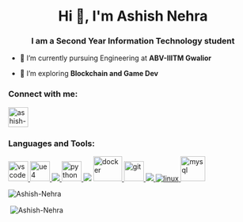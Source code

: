 <h1 align="center">Hi 👋, I'm Ashish Nehra</h1>
<h3 align="center">I am a Second Year Information Technology student</h3>

- 🔭 I’m currently pursuing Engineering at **ABV-IIITM Gwalior**

- 🌱 I’m exploring **Blockchain and Game Dev**

<!-- - 💬 Ask me about **React, Node and C++** -->

<h3 align="left">Connect with me:</h3>
<p align="left">
<a href="https://www.linkedin.com/in/ashish-nehra" target="blank"><img align="center" src="https://img.icons8.com/color/64/000000/linkedin.png" alt="ashish-nehra" height="40" width="40" /></a>
</p>

<h3 align="left">Languages and Tools:</h3>
<p align="left">  
<a href="https://code.visualstudio.com" target="_blank"> <img src="https://upload.wikimedia.org/wikipedia/commons/thumb/9/9a/Visual_Studio_Code_1.35_icon.svg/240px-Visual_Studio_Code_1.35_icon.svg.png" alt="vscode" width="40" height="40"/> </a> 
<a href="https://www.unrealengine.com/en-US/" target="_blank"> <img src="https://upload.wikimedia.org/wikipedia/commons/0/0c/Unreal_Engine_4_logo_and_wordmark.svg" alt="ue4" width="40" height="40"/> </a>
<a href="https://www.cprogramming.com/" target="_blank"> <img src="https://img.icons8.com/color/48/000000/c-programming.png"/> </a>
<a href="https://www.python.org" target="_blank"> <img src="https://seeklogo.com/images/P/python-logo-A32636CAA3-seeklogo.com.png" alt="python" width="40" height="40"/> </a>
<a href="https://www.w3schools.com/cpp/" target="_blank"> <img src="https://img.icons8.com/color/48/000000/c-plus-plus-logo.png"/></a> 
<a href="https://www.docker.com/" target="_blank"> <img src="https://www.docker.com/sites/default/files/d8/styles/role_icon/public/2019-07/Moby-logo.png?itok=sYH_JEaJ" alt="docker" width="58" height="50"/> </a>
<a href="https://git-scm.com/" target="_blank"> <img src="https://www.vectorlogo.zone/logos/git-scm/git-scm-icon.svg" alt="git" width="40" height="40"/> </a> 
<a href="https://www.w3.org/html/" target="_blank"> <img src="https://img.icons8.com/color/48/000000/html-5.png"/> </a> 
<a href="https://www.linux.org/" target="_blank"> <img src="https://img.icons8.com/color/48/000000/linux.png" alt="linux"/> </a>
 <a href="https://www.mysql.com/" target="_blank"> <img src="https://www.vectorlogo.zone/logos/mysql/mysql-official.svg" alt="mysql" width="50" height="50"/> </a> 

<!-- <a href="https://developer.mozilla.org/en-US/docs/Web/JavaScript" target="_blank"> <img src="https://img.icons8.com/color/48/000000/javascript.png"/> </a> -->

<p><img align="left" src="https://github-readme-stats.vercel.app/api/top-langs?username=Ashish-Nehra&show_icons=true&theme=onedark&locale=en&layout=compact" alt="Ashish-Nehra" /></p><br/>
<p>&nbsp;<img align="center" src="https://github-readme-stats.vercel.app/api?username=Ashish-Nehra&show_icons=true&theme=onedark&locale=en" alt="Ashish-Nehra" /></p>
